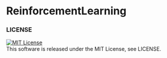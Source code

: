 # ReinforcementLearning

### LICENSE
[![MIT License](http://img.shields.io/badge/license-MIT-blue.svg?style=flat)](LICENSE)  
This software is released under the MIT License, see LICENSE.  

